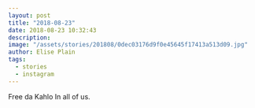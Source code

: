 ```yaml
---
layout: post
title: "2018-08-23"
date: 2018-08-23 10:32:43
description: 
image: "/assets/stories/201808/0dec03176d9f0e45645f17413a513d09.jpg"
author: Elise Plain
tags: 
  - stories
  - instagram
---
```


Free da Kahlo 
In all of us.
<p></p>
